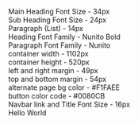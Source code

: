 Main Heading Font Size - 34px<br>
Sub Heading Font Size - 24px<br>
Paragraph (List) - 14px<br>
Heading Font Family - Nunito Bold<br>
Paragraph Font Family - Nunito<br>
container width - 1102px<br>
container height - 520px<br>
left and right margin - 49px<br>
top and bottom margin - 54px<br>
alternate page bg color - #F1FAEE<br>
button color code - #0080CB<br>
Navbar link and Title Font Size - 16px<br>
Hello World
